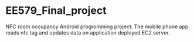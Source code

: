 # EE579_Final_project
NFC room occupancy
Android progromming project:
The mobile phone app reads nfc tag and updates data on application deployed  EC2 server.

